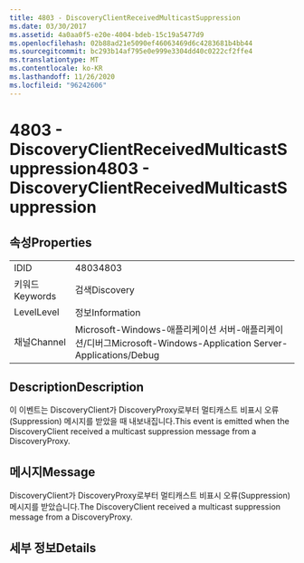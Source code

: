 ```yaml
---
title: 4803 - DiscoveryClientReceivedMulticastSuppression
ms.date: 03/30/2017
ms.assetid: 4a0aa0f5-e20e-4004-bdeb-15c19a5477d9
ms.openlocfilehash: 02b88ad21e5090ef46063469d6c4283681b4bb44
ms.sourcegitcommit: bc293b14af795e0e999e3304dd40c0222cf2ffe4
ms.translationtype: MT
ms.contentlocale: ko-KR
ms.lasthandoff: 11/26/2020
ms.locfileid: "96242606"
---
```

# <a name="4803---discoveryclientreceivedmulticastsuppression"></a><span data-ttu-id="a2569-102">4803 - DiscoveryClientReceivedMulticastSuppression</span><span class="sxs-lookup"><span data-stu-id="a2569-102">4803 - DiscoveryClientReceivedMulticastSuppression</span></span>

## <a name="properties"></a><span data-ttu-id="a2569-103">속성</span><span class="sxs-lookup"><span data-stu-id="a2569-103">Properties</span></span>  
  
|||  
|-|-|  
|<span data-ttu-id="a2569-104">ID</span><span class="sxs-lookup"><span data-stu-id="a2569-104">ID</span></span>|<span data-ttu-id="a2569-105">4803</span><span class="sxs-lookup"><span data-stu-id="a2569-105">4803</span></span>|  
|<span data-ttu-id="a2569-106">키워드</span><span class="sxs-lookup"><span data-stu-id="a2569-106">Keywords</span></span>|<span data-ttu-id="a2569-107">검색</span><span class="sxs-lookup"><span data-stu-id="a2569-107">Discovery</span></span>|  
|<span data-ttu-id="a2569-108">Level</span><span class="sxs-lookup"><span data-stu-id="a2569-108">Level</span></span>|<span data-ttu-id="a2569-109">정보</span><span class="sxs-lookup"><span data-stu-id="a2569-109">Information</span></span>|  
|<span data-ttu-id="a2569-110">채널</span><span class="sxs-lookup"><span data-stu-id="a2569-110">Channel</span></span>|<span data-ttu-id="a2569-111">Microsoft-Windows-애플리케이션 서버-애플리케이션/디버그</span><span class="sxs-lookup"><span data-stu-id="a2569-111">Microsoft-Windows-Application Server-Applications/Debug</span></span>|  
  
## <a name="description"></a><span data-ttu-id="a2569-112">Description</span><span class="sxs-lookup"><span data-stu-id="a2569-112">Description</span></span>  

 <span data-ttu-id="a2569-113">이 이벤트는 DiscoveryClient가 DiscoveryProxy로부터 멀티캐스트 비표시 오류(Suppression) 메시지를 받았을 때 내보내집니다.</span><span class="sxs-lookup"><span data-stu-id="a2569-113">This event is emitted when the DiscoveryClient received a multicast suppression message from a DiscoveryProxy.</span></span>  
  
## <a name="message"></a><span data-ttu-id="a2569-114">메시지</span><span class="sxs-lookup"><span data-stu-id="a2569-114">Message</span></span>  

 <span data-ttu-id="a2569-115">DiscoveryClient가 DiscoveryProxy로부터 멀티캐스트 비표시 오류(Suppression) 메시지를 받았습니다.</span><span class="sxs-lookup"><span data-stu-id="a2569-115">The DiscoveryClient received a multicast suppression message from a DiscoveryProxy.</span></span>  
  
## <a name="details"></a><span data-ttu-id="a2569-116">세부 정보</span><span class="sxs-lookup"><span data-stu-id="a2569-116">Details</span></span>
